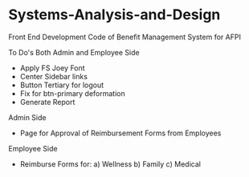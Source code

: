 # Systems-Analysis-and-Design

Front End Development Code of Benefit Management System for AFPI

To Do's
Both Admin and Employee Side
  - Apply FS Joey Font
  - Center Sidebar links
  - Button Tertiary for logout
  - Fix for btn-primary deformation
  - Generate Report
  
 Admin Side
  - Page for Approval of Reimbursement Forms from Employees
  
Employee Side
  - Reimburse Forms for:
      a) Wellness
      b) Family
      c) Medical
